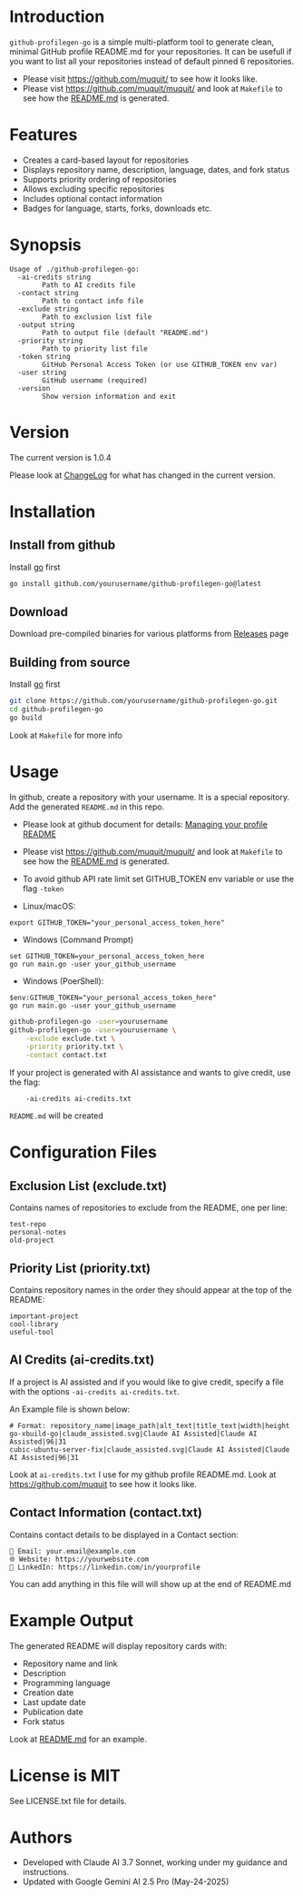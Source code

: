 # Introduction

`github-profilegen-go` is a simple multi-platform tool to generate clean, 
minimal GitHub profile README.md for your repositories.
It can be usefull if you want to list all your repositories instead of 
default pinned 6 repositories.

- Please visit https://github.com/muquit/ to see how it looks like.
- Please vist https://github.com/muquit/muquit/ and look at `Makefile` to
  see how the [README.md](https://github.com/muquit/muquit/) is generated.

# Features
- Creates a card-based layout for repositories
- Displays repository name, description, language, dates, and fork status
- Supports priority ordering of repositories
- Allows excluding specific repositories
- Includes optional contact information
- Badges for language, starts, forks, downloads etc.

# Synopsis
```
Usage of ./github-profilegen-go:
  -ai-credits string
    	Path to AI credits file
  -contact string
    	Path to contact info file
  -exclude string
    	Path to exclusion list file
  -output string
    	Path to output file (default "README.md")
  -priority string
    	Path to priority list file
  -token string
    	GitHub Personal Access Token (or use GITHUB_TOKEN env var)
  -user string
    	GitHub username (required)
  -version
    	Show version information and exit
```

# Version
The current version is 1.0.4

Please look at [ChangeLog](ChangeLog.md) for what has changed in the current version.

# Installation
## Install from github

Install [go](https://go.dev/) first

```bash
go install github.com/yourusername/github-profilegen-go@latest
```

## Download

Download pre-compiled binaries for various platforms from
[Releases](https://github.com/muquit/github-profilegen-go/releases) page

## Building from source
Install [go](https://go.dev/) first

```bash
git clone https://github.com/yourusername/github-profilegen-go.git
cd github-profilegen-go
go build
```

Look at `Makefile` for more info

# Usage

In github, create a repository with your username. It is a special repository. Add the
generated `README.md` in this repo.

- Please look at  github document for details:
[Managing your profile README](https://docs.github.com/en/account-and-profile/setting-up-and-managing-your-github-profile/customizing-your-profile/managing-your-profile-readme)

- Please vist https://github.com/muquit/muquit/ and look at `Makefile` to
  see how the [README.md](https://github.com/muquit/muquit/) is generated.

- To avoid github API rate limit set GITHUB_TOKEN env variable or use the flag
`-token`

- Linux/macOS:
```
export GITHUB_TOKEN="your_personal_access_token_here"
```

- Windows (Command Prompt)

```
set GITHUB_TOKEN=your_personal_access_token_here
go run main.go -user your_github_username
```

- Windows (PoerShell):
```
$env:GITHUB_TOKEN="your_personal_access_token_here"
go run main.go -user your_github_username
```    

```bash
github-profilegen-go -user=yourusername
github-profilegen-go -user=yourusername \
    -exclude exclude.txt \
    -priority priority.txt \
    -contact contact.txt
```
If your project is generated with AI assistance and wants to give credit, use
the flag:

```
    -ai-credits ai-credits.txt
```

`README.md` will be created

# Configuration Files

## Exclusion List (exclude.txt)
Contains names of repositories to exclude from the README, one per line:
```
test-repo
personal-notes
old-project
```

## Priority List (priority.txt)
Contains repository names in the order they should appear at the top of the README:
```
important-project
cool-library
useful-tool
```

## AI Credits (ai-credits.txt)
If a project is AI assisted and if you would like to give credit, specify a
file with the options `-ai-credits ai-credits.txt`.

An Example file is shown below:
```
# Format: repository_name|image_path|alt_text|title_text|width|height
go-xbuild-go|claude_assisted.svg|Claude AI Assisted|Claude AI Assisted|96|31
cubic-ubuntu-server-fix|claude_assisted.svg|Claude AI Assisted|Claude AI Assisted|96|31
```
Look at `ai-credits.txt` I use for my github profile README.md. Look at
https://github.com/muquit to see how it looks like.

## Contact Information (contact.txt)
Contains contact details to be displayed in a Contact section:
```
📧 Email: your.email@example.com
🌐 Website: https://yourwebsite.com
💼 LinkedIn: https://linkedin.com/in/yourprofile
```
You can add anything in this file will will show up at the end of README.md


# Example Output
The generated README will display repository cards with:
- Repository name and link
- Description
- Programming language
- Creation date
- Last update date
- Publication date
- Fork status

Look at [README.md](https://github.com/muquit/muquit/) for an example.

# License is MIT

See LICENSE.txt file for details.

# Authors
- Developed with Claude AI 3.7 Sonnet, working under my guidance and instructions. 
- Updated with Google Gemini AI 2.5 Pro (May-24-2025)
